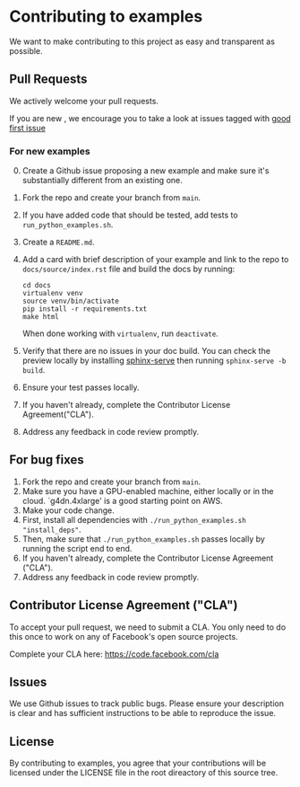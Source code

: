 # Contributing to examples
We want to make contributing to this project as easy and transparent as possible.

## Pull Requests

We actively welcome your pull requests.

If you are new , we encourage you to take a look at issues tagged with [good first issue](https://github.com/pytorch/examples/issues?q=is%3Aissue+is%3Aopen+label%3A%22good+first+issue%22)

### For new examples

0. Create a Github issue proposing a new example and make sure it's substantially different from an existing one.
1. Fork the repo and create your branch from `main`.
2. If you have added code that should be tested, add tests to `run_python_examples.sh`.
3. Create a `README.md`.
4. Add a card with brief description of your example and link to the repo to `docs/source/index.rst` file and build the docs by running:

   ```
   cd docs
   virtualenv venv
   source venv/bin/activate
   pip install -r requirements.txt
   make html
   ```

   When done working with `virtualenv`, run `deactivate`.

5. Verify that there are no issues in your doc build. You can check the preview locally
   by installing [sphinx-serve](https://pypi.org/project/sphinx-serve/)
   then running `sphinx-serve -b build`.

6. Ensure your test passes locally.
7. If you haven't already, complete the Contributor License Agreement("CLA").
8. Address any feedback in code review promptly.

## For bug fixes

1. Fork the repo and create your branch from `main`.
2. Make sure you have a GPU-enabled machine, either locally or in the cloud. `g4dn.4xlarge' is a good starting point on AWS.
3. Make your code change.
4. First, install all dependencies with `./run_python_examples.sh "install_deps"`.
5. Then, make sure that `./run_python_examples.sh` passes locally by running the script end to end.
6. If you haven't already, complete the Contributor License Agreement ("CLA").
7. Address any feedback in code review promptly.


## Contributor License Agreement ("CLA")
To accept your pull request, we need to submit a CLA. You only need to do this once to work on any of Facebook's open source projects.

Complete your CLA here: <https://code.facebook.com/cla>

## Issues
We use Github issues to track public bugs. Please ensure your description is clear and has sufficient instructions to be able to reproduce the issue.

## License
By contributing to examples, you agree that your contributions will be licensed under the LICENSE file in the root direactory of this source tree.
